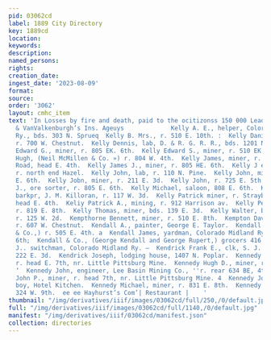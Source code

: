 ```yaml
---
pid: 03062cd
label: 1889 City Directory
key: 1889cd
location: 
keywords: 
description: 
named_persons: 
rights: 
creation_date: 
ingest_date: '2023-08-09'
format: 
source: 
order: '3062'
layout: cmhc_item
text: 'In Losses by fire and death, paid to the ocitizonss 150 000 Leadville by Steel
  & VanValkenburgh’s Ins. Ageuys             Kelly A. E., helper, Colorado Midland
  Ry., bds. 303 N. Sprueq  Kelly B. Mrs., r. 510 E. 10th. :  Kelly Daniel N., watchman,
  r. 700 W. Chestnut.  Kelly Dennis, lab, D. & R. G. R. R., bds. 1201 N. Poplar.  Kelly
  Edward G., miner, r. 805 EK. 6th.  Kelly Edward S., miner, r. 510 EK. 10th.  Kelly
  Hugh, (Neil McMillen & Co. ») r. 804 W. 4th.  Kelly James, miner, r. Strayhorse
  Road, head E. 4th.  Kelly James J., miner, r. 805 HE. 6th.  Kelly J eremiah, miner,
  r. north end Hazel.  Kelly John, lab, r. 110 N. Pine.  Kelly John, miner, bds. 139
  E. 6th.  Kelly Jobn, miner, r. 211 E. 3d.  Kelly John, r. 725 E. 5th.  Kelly John
  J., ore sorter, r. 805 E. 6th.  Kelly Michael, saloon, 808 E. 6th.  Kelly Patrick,
  barkpr, J. M. Killoran, r. 117 W. 3d.  Kelly Patrick miner, r. Strayborse Road,
  head E. 4th.  Keliy Patrick A., mining, r. 912 Harrison av.  Kelly Peter, pampman,
  r. 819 E. 8th.  Kelly Thomas, miner, bds. 139 E. 3d.  Kelly Walter, bricklayer,
  r. 125 W. 2d.  Kempthorne Bennett, miner, r. 510 E. 8th.  Kempton David W., musician,
  r. 607 W. Chestnut.  Kendall A., painter, George E. Taylor.  Kendall George, (Kendall
  & Co.,) r. 505 E. 4th. a  Kendall James, yardman, Colorado Midland Ry., r. 226 W.
  6th;  Kendall & Co., (George Kendall and George Rupert,) grocers 416 E. 6th.  Kendlin
  J.. switchman, Colorado Midland Ry. —  Kendrick Frank E., clk, S. J. Wartield, r.
  222 E. 3d.  Kendrick Joseph, lodging house, 1407 N. Poplar.  Kennedy Annie Miss,
  r. head E. 7th, nr. Little Pittsburg Mine.  Kennedy Hugh D., miner, r. 508 E. 3d.
  ‘  Kennedy John, engineer, Lee Basin Mining Co., ''r. rear 634 BE, 4th.  Kennedy
  John P., miner, r. head 7th, nr. Little Pittsburg Mine. 4  Kennedy Joseph, bell
  boy, Hotel Kitchen.  Kennedy Michael, miner, r. 831 E. 8th.  Kennedy Michael, r.
  324 W. 9th.  ee ee Hayhurst’s Com’| Restaurant |    '
thumbnail: "/img/derivatives/iiif/images/03062cd/full/250,/0/default.jpg"
full: "/img/derivatives/iiif/images/03062cd/full/1140,/0/default.jpg"
manifest: "/img/derivatives/iiif/03062cd/manifest.json"
collection: directories
---
```

